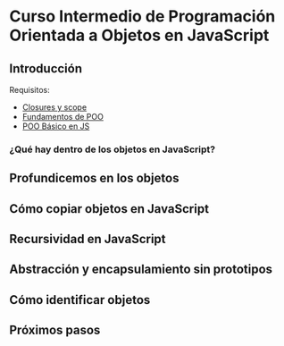 # Curso Intermedio de Programación Orientada a Objetos en JavaScript

## Introducción

Requisitos:

- [Closures y scope](https://platzi.com/cursos/scope/)
- [Fundamentos de POO](https://platzi.com/cursos/oop/)
- [POO Básico en JS](https://platzi.com/cursos/javascript-poo/)

### ¿Qué hay dentro de los objetos en JavaScript?

## Profundicemos en los objetos

## Cómo copiar objetos en JavaScript

## Recursividad en JavaScript

## Abstracción y encapsulamiento sin prototipos

## Cómo identificar objetos

## Próximos pasos
